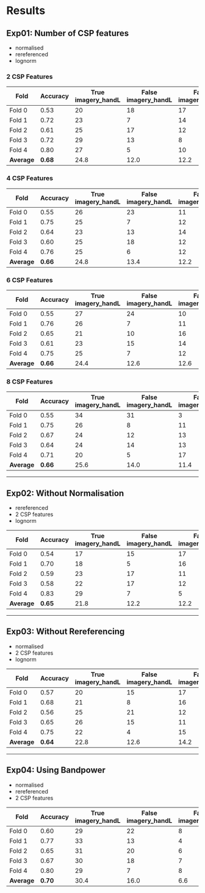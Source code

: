# Results


## Exp01: Number of CSP features
- normalised
- rereferenced
- lognorm

### 2 CSP Features


Fold |Accuracy	| True imagery_handL	| False imagery_handL	| False imagery_handR	| True imagery_handR |
--- |--- |--- |--- |--- |--- |
Fold 0 | 0.53		| 20		| 18		| 17		| 20 |
Fold 1 | 0.72		| 23		| 7		| 14		| 31 |
Fold 2 | 0.61		| 25		| 17		| 12		| 21 |
Fold 3 | 0.72		| 29		| 13		| 8		| 25 |
Fold 4 | 0.80		| 27		| 5		| 10		| 33 |
**Average** |**0.68**		| 24.8		| 12.0		| 12.2		| 26.0 |


### 4 CSP Features
Fold |Accuracy	| True imagery_handL	| False imagery_handL	| False imagery_handR	| True imagery_handR |
--- |--- |--- |--- |--- |--- |
Fold 0 | 0.55		| 26		| 23		| 11		| 15 |
Fold 1 | 0.75		| 25		| 7		| 12		| 31 |
Fold 2 | 0.64		| 23		| 13		| 14		| 25 |
Fold 3 | 0.60		| 25		| 18		| 12		| 20 |
Fold 4 | 0.76		| 25		| 6		| 12		| 32 |
**Average** |**0.66**		| 24.8		| 13.4		| 12.2		| 24.6 |


### 6 CSP Features
Fold |Accuracy	| True imagery_handL	| False imagery_handL	| False imagery_handR	| True imagery_handR |
--- |--- |--- |--- |--- |--- |
Fold 0 | 0.55		| 27		| 24		| 10		| 14 |
Fold 1 | 0.76		| 26		| 7		| 11		| 31 |
Fold 2 | 0.65		| 21		| 10		| 16		| 28 |
Fold 3 | 0.61		| 23		| 15		| 14		| 23 |
Fold 4 | 0.75		| 25		| 7		| 12		| 31 |
**Average** |**0.66**		| 24.4		| 12.6		| 12.6		| 25.4 |

### 8 CSP Features
Fold |Accuracy	| True imagery_handL	| False imagery_handL	| False imagery_handR	| True imagery_handR |
--- |--- |--- |--- |--- |--- |
Fold 0 | 0.55		| 34		| 31		| 3		| 7 |
Fold 1 | 0.75		| 26		| 8		| 11		| 30 |
Fold 2 | 0.67		| 24		| 12		| 13		| 26 |
Fold 3 | 0.64		| 24		| 14		| 13		| 24 |
Fold 4 | 0.71		| 20		| 5		| 17		| 33 |
**Average** |**0.66**		| 25.6		| 14.0		| 11.4		| 24.0 |

___
## Exp02: Without Normalisation
- rereferenced
- 2 CSP features
- lognorm

Fold |Accuracy	| True imagery_handL	| False imagery_handL	| False imagery_handR	| True imagery_handR |
--- |--- |--- |--- |--- |--- |
Fold 0 | 0.54		| 17		| 15		| 17		| 20 |
Fold 1 | 0.70		| 18		| 5		| 16		| 30 |
Fold 2 | 0.59		| 23		| 17		| 11		| 18 |
Fold 3 | 0.58		| 22		| 17		| 12		| 18 |
Fold 4 | 0.83		| 29		| 7		| 5		| 28 |
**Average** |**0.65**		| 21.8		| 12.2		| 12.2		| 22.8 |


___
## Exp03: Without Rereferencing
- normalised
- 2 CSP features
- lognorm

Fold |Accuracy	| True imagery_handL	| False imagery_handL	| False imagery_handR	| True imagery_handR |
--- |--- |--- |--- |--- |--- |
Fold 0 | 0.57		| 20		| 15		| 17		| 23 |
Fold 1 | 0.68		| 21		| 8		| 16		| 30 |
Fold 2 | 0.56		| 25		| 21		| 12		| 17 |
Fold 3 | 0.65		| 26		| 15		| 11		| 23 |
Fold 4 | 0.75		| 22		| 4		| 15		| 34 |
**Average** |**0.64**		| 22.8		| 12.6		| 14.2		| 25.4 |


---
## Exp04: Using Bandpower
- normalised
- rereferenced
- 2 CSP features

Fold |Accuracy	| True imagery_handL	| False imagery_handL	| False imagery_handR	| True imagery_handR |
--- |--- |--- |--- |--- |--- |
Fold 0 | 0.60		| 29		| 22		| 8		| 16 |
Fold 1 | 0.77		| 33		| 13		| 4		| 25 |
Fold 2 | 0.65		| 31		| 20		| 6		| 18 |
Fold 3 | 0.67		| 30		| 18		| 7		| 20 |
Fold 4 | 0.80		| 29		| 7		| 8		| 31 |
**Average** |**0.70**		| 30.4		| 16.0		| 6.6		| 22.0 |